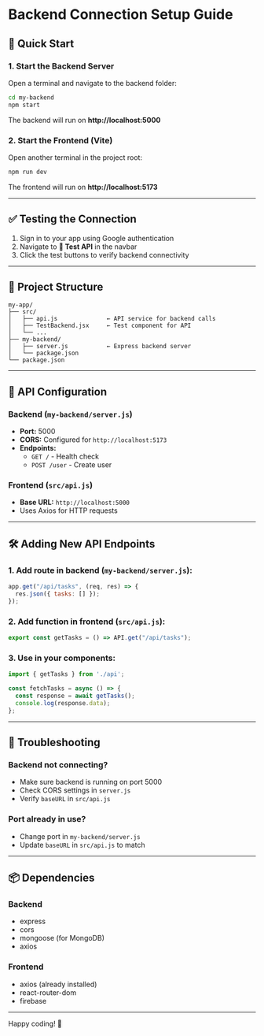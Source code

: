 # Backend Connection Setup Guide

## 🚀 Quick Start

### 1. Start the Backend Server

Open a terminal and navigate to the backend folder:

```bash
cd my-backend
npm start
```

The backend will run on **http://localhost:5000**

### 2. Start the Frontend (Vite)

Open another terminal in the project root:

```bash
npm run dev
```

The frontend will run on **http://localhost:5173**

---

## ✅ Testing the Connection

1. Sign in to your app using Google authentication
2. Navigate to **🔌 Test API** in the navbar
3. Click the test buttons to verify backend connectivity

---

## 📁 Project Structure

```
my-app/
├── src/
│   ├── api.js              ← API service for backend calls
│   ├── TestBackend.jsx     ← Test component for API
│   └── ...
├── my-backend/
│   ├── server.js           ← Express backend server
│   └── package.json
└── package.json
```

---

## 🔧 API Configuration

### Backend (`my-backend/server.js`)
- **Port:** 5000
- **CORS:** Configured for `http://localhost:5173`
- **Endpoints:**
  - `GET /` - Health check
  - `POST /user` - Create user

### Frontend (`src/api.js`)
- **Base URL:** `http://localhost:5000`
- Uses Axios for HTTP requests

---

## 🛠️ Adding New API Endpoints

### 1. Add route in backend (`my-backend/server.js`):

```javascript
app.get("/api/tasks", (req, res) => {
  res.json({ tasks: [] });
});
```

### 2. Add function in frontend (`src/api.js`):

```javascript
export const getTasks = () => API.get("/api/tasks");
```

### 3. Use in your components:

```javascript
import { getTasks } from './api';

const fetchTasks = async () => {
  const response = await getTasks();
  console.log(response.data);
};
```

---

## 🐛 Troubleshooting

### Backend not connecting?
- Make sure backend is running on port 5000
- Check CORS settings in `server.js`
- Verify `baseURL` in `src/api.js`

### Port already in use?
- Change port in `my-backend/server.js`
- Update `baseURL` in `src/api.js` to match

---

## 📦 Dependencies

### Backend
- express
- cors
- mongoose (for MongoDB)
- axios

### Frontend
- axios (already installed)
- react-router-dom
- firebase

---

Happy coding! 🎉
